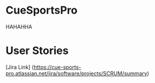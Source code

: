 # CueSportsPro
HAHAHHA
# User Stories


[Jira Link] (https://cue-sports-pro.atlassian.net/jira/software/projects/SCRUM/summary)
